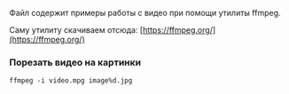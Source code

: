 Файл содержит примеры работы с видео при помощи утилиты ffmpeg.

Саму утилиту скачиваем отсюда: [https://ffmpeg.org/](https://ffmpeg.org/)

### Порезать видео на картинки

    ffmpeg -i video.mpg image%d.jpg
